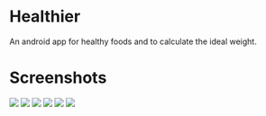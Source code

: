 # Healthier
An android app for healthy foods and to calculate the ideal weight.

# Screenshots
<img src="https://i.imgur.com/IAWi6Yg.png"/>
<img src="https://i.imgur.com/VdVKi4F.png"/>
<img src="https://i.imgur.com/8DLjRmN.png"/>
<img src="https://i.imgur.com/KPTLSmh.png"/>
<img src="https://i.imgur.com/vbYPMA5.png"/>
<img src="https://i.imgur.com/90Gq0wn.png"/>

